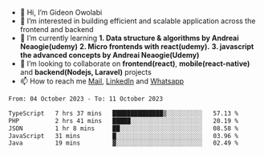 - 👋 Hi, I’m Gideon Owolabi
- 👀 I’m interested in building efficient and scalable application across the frontend and backend
- 🌱 I’m currently learning <b>1. Data structure & algorithms by Andreai Neaogie(udemy)</b> <b>2. Micro frontends with react(udemy).</b>  <b>3. javascript the advanced concepts by Andreai Neaogie(Udemy)</b>
- 💞️ I’m looking to collaborate on <b>frontend(react)</b>, <b>mobile(react-native)</b> and <b>backend(Nodejs, Laravel)</b> projects
- 📫 How to reach me <a href="mailto:gideoniyin2021@gmail.com">Mail</a>, <a href="https://www.linkedin.com/in/gideon-owolabi-9b667a232/">LinkedIn</a> and <a href="https://wa.me/2348055377085">Whatsapp</a>

<!---
gude1/gude1 is a ✨ special ✨ repository because its `README.md` (this file) appears on your GitHub profile.
You can click the Preview link to take a look at your changes.
--->

<!--START_SECTION:waka-->

```txt
From: 04 October 2023 - To: 11 October 2023

TypeScript   7 hrs 37 mins   ██████████████▒░░░░░░░░░░   57.13 %
PHP          2 hrs 41 mins   █████░░░░░░░░░░░░░░░░░░░░   20.19 %
JSON         1 hr 8 mins     ██░░░░░░░░░░░░░░░░░░░░░░░   08.58 %
JavaScript   31 mins         █░░░░░░░░░░░░░░░░░░░░░░░░   03.96 %
Java         19 mins         ▓░░░░░░░░░░░░░░░░░░░░░░░░   02.49 %
```

<!--END_SECTION:waka-->
